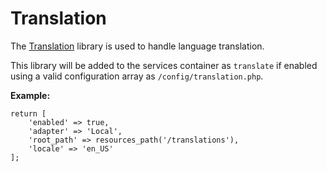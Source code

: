 # Translation

The [Translation](https://github.com/bayfrontmedia/translation) library is used to handle language translation.

This library will be added to the services container as `translate` if enabled using a valid configuration array as `/config/translation.php`.

**Example:**
```
return [
    'enabled' => true,
    'adapter' => 'Local',
    'root_path' => resources_path('/translations'),
    'locale' => 'en_US'
];
``` 